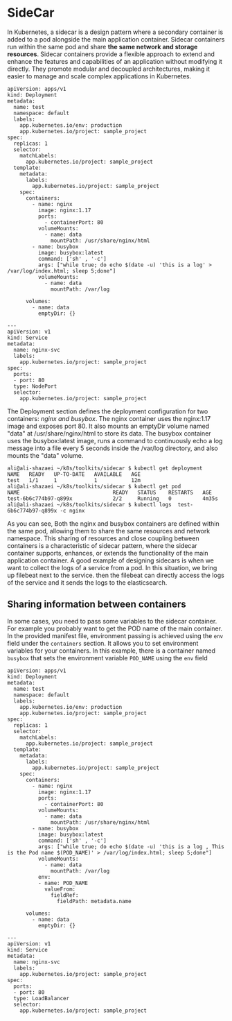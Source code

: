 # SideCar
In Kubernetes, a sidecar is a design pattern where a secondary container is added to a pod alongside the main application container.  Sidecar containers run within the same pod and share **the same network and storage resources**.
Sidecar containers provide a flexible approach to extend and enhance the features and capabilities of an application without modifying it directly. 
They promote modular and decoupled architectures, making it easier to manage and scale complex applications in Kubernetes.
```
apiVersion: apps/v1
kind: Deployment
metadata:
  name: test
  namespace: default
  labels:
    app.kubernetes.io/env: production
    app.kubernetes.io/project: sample_project
spec:
  replicas: 1
  selector:
    matchLabels:
      app.kubernetes.io/project: sample_project
  template:
    metadata:
      labels:
        app.kubernetes.io/project: sample_project
    spec:
      containers:
        - name: nginx
          image: nginx:1.17
          ports:
            - containerPort: 80
          volumeMounts:
            - name: data
              mountPath: /usr/share/nginx/html
        - name: busybox
          image: busybox:latest
          command: ['sh' , '-c']
          args: ["while true; do echo $(date -u) 'this is a log' > /var/log/index.html; sleep 5;done"]
          volumeMounts:
            - name: data
              mountPath: /var/log

      volumes:
        - name: data
          emptyDir: {}

---
apiVersion: v1
kind: Service
metadata:
  name: nginx-svc
  labels:
    app.kubernetes.io/project: sample_project
spec:
  ports:
  - port: 80
  type: NodePort
  selector:
    app.kubernetes.io/project: sample_project

```

The Deployment section defines the deployment configuration for two containers: *nginx and busybox*. The nginx container uses the nginx:1.17 image and exposes port 80. It also mounts an emptyDir volume named "data" at /usr/share/nginx/html to store its data. The busybox container uses the busybox:latest image, runs a command to continuously echo a log message into a file every 5 seconds inside the /var/log directory, and also mounts the "data" volume. 


```
ali@ali-shazaei ~/k8s/toolkits/sidecar $ kubectl get deployment
NAME   READY   UP-TO-DATE   AVAILABLE   AGE
test   1/1     1            1           12m
ali@ali-shazaei ~/k8s/toolkits/sidecar $ kubectl get pod
NAME                              READY   STATUS    RESTARTS   AGE
test-6b6c774b97-q899x             2/2     Running   0          4m35s
ali@ali-shazaei ~/k8s/toolkits/sidecar $ kubectl logs  test-6b6c774b97-q899x -c nginx
```
As you can see, Both the nginx and busybox containers are defined within the same pod, allowing them to share the same resources and network namespace. This sharing of resources and close coupling between containers is a characteristic of sidecar pattern, where the sidecar container supports, enhances, or extends the functionality of the main application container. A good example of designing sidecars is when we want to collect the logs of a service from a pod. In this situation, we bring up filebeat next to the service. then the filebeat can directly access the logs of the service and it sends the logs to the elasticsearch.


## Sharing information between containers
In some cases, you need to pass some variables to the sidecar container. For example you probably want to get the POD name of the main container. In the provided manifest file, environment passing is achieved using the `env` field under the `containers` section. It allows you to set environment variables for your containers.
In this example, there is a container named `busybox` that sets the environment variable `POD_NAME` using the `env` field
```
apiVersion: apps/v1
kind: Deployment
metadata:
  name: test
  namespace: default
  labels:
    app.kubernetes.io/env: production
    app.kubernetes.io/project: sample_project
spec:
  replicas: 1
  selector:
    matchLabels:
      app.kubernetes.io/project: sample_project
  template:
    metadata:
      labels:
        app.kubernetes.io/project: sample_project
    spec:
      containers:
        - name: nginx
          image: nginx:1.17
          ports:
            - containerPort: 80
          volumeMounts:
            - name: data
              mountPath: /usr/share/nginx/html
        - name: busybox
          image: busybox:latest
          command: ['sh' , '-c']
          args: ["while true; do echo $(date -u) 'this is a log , This is the Pod name $(POD_NAME)' > /var/log/index.html; sleep 5;done"]
          volumeMounts:
            - name: data
              mountPath: /var/log
          env:
          - name: POD_NAME
            valueFrom:
              fieldRef:
                fieldPath: metadata.name

      volumes:
        - name: data
          emptyDir: {}

---
apiVersion: v1
kind: Service
metadata:
  name: nginx-svc
  labels:
    app.kubernetes.io/project: sample_project
spec:
  ports:
  - port: 80
  type: LoadBalancer
  selector:
    app.kubernetes.io/project: sample_project
```
